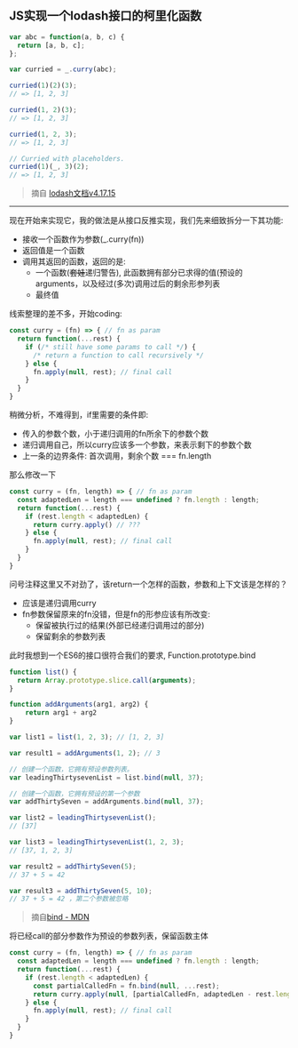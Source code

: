 ## JS实现一个lodash接口的柯里化函数

```javascript
var abc = function(a, b, c) {
  return [a, b, c];
};

var curried = _.curry(abc);

curried(1)(2)(3);
// => [1, 2, 3]

curried(1, 2)(3);
// => [1, 2, 3]

curried(1, 2, 3);
// => [1, 2, 3]

// Curried with placeholders.
curried(1)(_, 3)(2);
// => [1, 2, 3]
```

> 摘自 [lodash文档v4.17.15](https://lodash.com/docs/4.17.15#curry)

---
现在开始来实现它，我的做法是从接口反推实现，我们先来细致拆分一下其功能:
  - 接收一个函数作为参数(_.curry(fn))
  - 返回值是一个函数
  - 调用其返回的函数，返回的是:
    - 一个函数(~~套娃~~递归警告), 此函数拥有部分已求得的值(预设的arguments，以及经过(多次)调用过后的剩余形参列表
    - 最终值

线索整理的差不多，开始coding:
```javascript
const curry = (fn) => { // fn as param
  return function(...rest) {
    if (/* still have some params to call */) {
      /* return a function to call recursively */
    } else {
      fn.apply(null, rest); // final call
    }
  }
}
```

稍微分析，不难得到，if里需要的条件即:
  - 传入的参数个数，小于递归调用的fn所余下的参数个数
  - 递归调用自己，所以curry应该多一个参数，来表示剩下的参数个数
  - 上一条的边界条件: 首次调用，剩余个数 === fn.length

那么修改一下
```javascript
const curry = (fn, length) => { // fn as param
  const adaptedLen = length === undefined ? fn.length : length;
  return function(...rest) {
    if (rest.length < adaptedLen) {
      return curry.apply() // ???
    } else {
      fn.apply(null, rest); // final call
    }
  }
}
```
问号注释这里又不对劲了，该return一个怎样的函数，参数和上下文该是怎样的？
  - 应该是递归调用curry
  - fn参数保留原来的fn没错，但是fn的形参应该有所改变:
    - 保留被执行过的结果(外部已经递归调用过的部分)
    - 保留剩余的参数列表

此时我想到一个ES6的接口很符合我们的要求, Function.prototype.bind
```javascript
function list() {
  return Array.prototype.slice.call(arguments);
}

function addArguments(arg1, arg2) {
    return arg1 + arg2
}

var list1 = list(1, 2, 3); // [1, 2, 3]

var result1 = addArguments(1, 2); // 3

// 创建一个函数，它拥有预设参数列表。
var leadingThirtysevenList = list.bind(null, 37);

// 创建一个函数，它拥有预设的第一个参数
var addThirtySeven = addArguments.bind(null, 37);

var list2 = leadingThirtysevenList();
// [37]

var list3 = leadingThirtysevenList(1, 2, 3);
// [37, 1, 2, 3]

var result2 = addThirtySeven(5);
// 37 + 5 = 42

var result3 = addThirtySeven(5, 10);
// 37 + 5 = 42 ，第二个参数被忽略
```
> 摘自[bind - MDN](https://developer.mozilla.org/zh-CN/docs/Web/JavaScript/Reference/Global_Objects/Function/bind)

将已经call的部分参数作为预设的参数列表，保留函数主体
```javascript
const curry = (fn, length) => { // fn as param
  const adaptedLen = length === undefined ? fn.length : length;
  return function(...rest) {
    if (rest.length < adaptedLen) {
      const partialCalledFn = fn.bind(null, ...rest);
      return curry.apply(null, [partialCalledFn, adaptedLen - rest.length]);
    } else {
      fn.apply(null, rest); // final call
    }
  }
}
```
